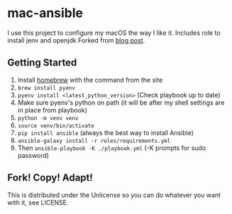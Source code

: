 mac-ansible
===========

I use this project to configure my macOS the way I like it. 
Includes role to install jenv and openjdk
Forked from [blog post](https://adamj.eu/tech/2019/03/20/how-i-provision-my-macbook-with-ansible/).

Getting Started
---------------

1. Install [homebrew](http://brew.sh/) with the command from the site
2. `brew install pyenv`
3. `pyenv install <latest_python_version>` (Check playbook up to date)
4. Make sure pyenv's python on path (it will be after my shell settings are in place from playbook)
5. `python -m venv venv`
6. `source venv/bin/activate`
7. `pip install ansible` (always the best way to install Ansible)
8. `ansible-galaxy install -r roles/requirements.yml`
6. Then `ansible-playbook -K ./playbook.yml`   (-K prompts for sudo password)

Fork! Copy! Adapt!
------------------

This is distributed under the Unlicense so you can do whatever you want with
it, see LICENSE.
